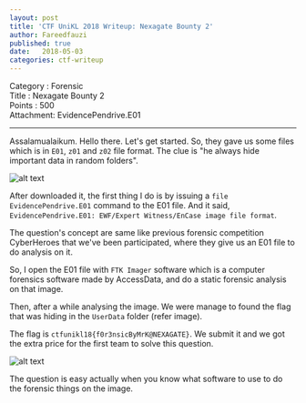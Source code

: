 ```yaml
---
layout: post
title: 'CTF UniKL 2018 Writeup: Nexagate Bounty 2'
author: Fareedfauzi
published: true
date:   2018-05-03
categories: ctf-writeup
---
```


Category : Forensic<br>
Title : Nexagate Bounty 2<br>
Points : 500<br>
Attachment: EvidencePendrive.E01<br>

---

Assalamualaikum. Hello there. Let's get started. So, they gave us some files which is in `E01`, `z01` and `z02` file format. The clue is "he always hide important data in random folders".<br> 



![alt text](https://github.com/fareedfauzi/sig-fstm.github.io/blob/master/assets/img/Forensics%20Nexagate%20Bounty%202-copy.png)



After downloaded it, the first thing I do is by issuing a `file EvidencePendrive.E01` command to the E01 file. And it said, `EvidencePendrive.E01: EWF/Expert Witness/EnCase image file format`. 

The question's concept are same like previous forensic competition CyberHeroes that we've been participated, where they give us an E01 file to do analysis on it.

So, I open the E01 file with `FTK Imager` software which is a computer forensics software made by AccessData, and do a static forensic analysis on that image.

Then, after a while analysing the image. We were manage to found the flag that was hiding in the `UserData` folder (refer image).

The flag is `ctfunikl18{f0r3nsicByMrK@NEXAGATE}`. We submit it and we got the extra price for the first team to solve this question.


![alt text](https://github.com/fareedfauzi/sig-fstm.github.io/blob/master/assets/img/Screenshot%20(60).png)


The question is easy actually when you know what software to use to do the forensic things on the image.


